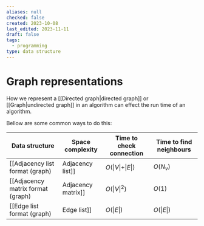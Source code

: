 ```yaml
---
aliases: null
checked: false
created: 2023-10-08
last_edited: 2023-11-11
draft: false
tags:
  - programming
type: data structure
---
```

# Graph representations

How we represent a [[Directed graph|directed graph]] or [[Graph|undirected graph]] in an algorithm can effect the run time of an algorithm.

Bellow are some common ways to do this:

| Data structure                                        | Space complexity                   | Time to check connection | Time to find neighbours |
| ----------------------------------------------------- | ---------------------------------- | ------------------------ | ----------------------- |
| [[Adjacency list format (graph)|Adjacency list]]     | $O(\vert V \vert + \vert E \vert)$ | $O(N_v)$                 | $O(N_v)$                |
| [[Adjacency matrix format (graph)|Adjacency matrix]] | $O(\vert V \vert^2)$               | $O(1)$                   | $O(\vert V \vert)$      |
| [[Edge list format (graph)|Edge list]]               | $O(\vert E \vert)$                 | $O(\vert E \vert)$       | $O(\vert E \vert)$      |
